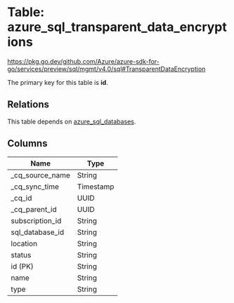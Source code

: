 # Table: azure_sql_transparent_data_encryptions

https://pkg.go.dev/github.com/Azure/azure-sdk-for-go/services/preview/sql/mgmt/v4.0/sql#TransparentDataEncryption

The primary key for this table is **id**.

## Relations
This table depends on [azure_sql_databases](azure_sql_databases.md).

## Columns
| Name          | Type          |
| ------------- | ------------- |
|_cq_source_name|String|
|_cq_sync_time|Timestamp|
|_cq_id|UUID|
|_cq_parent_id|UUID|
|subscription_id|String|
|sql_database_id|String|
|location|String|
|status|String|
|id (PK)|String|
|name|String|
|type|String|